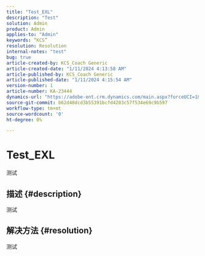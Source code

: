 ```yaml
---
title: "Test_EXL"
description: "Test"
solution: Admin
product: Admin
applies-to: "Admin"
keywords: “KCS”
resolution: Resolution
internal-notes: "test"
bug: true
article-created-by: KCS_Coach Generic
article-created-date: "1/11/2024 4:13:58 AM"
article-published-by: KCS_Coach Generic
article-published-date: "1/11/2024 4:15:54 AM"
version-number: 1
article-number: KA-23444
dynamics-url: "https://adobe-ent.crm.dynamics.com/main.aspx?forceUCI=1&pagetype=entityrecord&etn=knowledgearticle&id=51c69dd6-37b0-ee11-a569-6045bd006079"
source-git-commit: b62d48dcd3b55391bcfd4203c57f534e69c9b597
workflow-type: tm+mt
source-wordcount: '0'
ht-degree: 0%

---
```


# Test_EXL


测试

## 描述 {#description}

测试

## 解决方法 {#resolution}


测试
